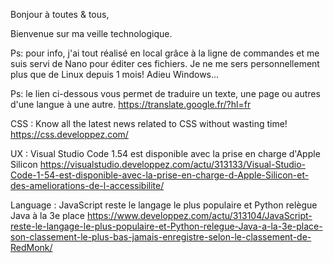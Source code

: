 Bonjour à toutes & tous,

Bienvenue sur ma veille technologique.

Ps: pour info, j'ai tout réalisé en local grâce à la ligne de commandes et me suis servi de Nano pour éditer ces fichiers.
Je ne me sers personnellement plus que de Linux depuis 1 mois! Adieu Windows...

Ps: le lien ci-dessous vous permet de traduire un texte, une page ou autres d'une langue à une autre.
https://translate.google.fr/?hl=fr



CSS : Know all the latest news related to CSS without wasting time! 
https://css.developpez.com/


UX : Visual Studio Code 1.54 est disponible avec la prise en charge d'Apple Silicon
https://visualstudio.developpez.com/actu/313133/Visual-Studio-Code-1-54-est-disponible-avec-la-prise-en-charge-d-Apple-Silicon-et-des-ameliorations-de-l-accessibilite/


Language : JavaScript reste le langage le plus populaire et Python relègue Java à la 3e place
https://www.developpez.com/actu/313104/JavaScript-reste-le-langage-le-plus-populaire-et-Python-relegue-Java-a-la-3e-place-son-classement-le-plus-bas-jamais-enregistre-selon-le-classement-de-RedMonk/

